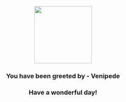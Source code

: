 <p align="center">
    <img src="https://raw.githubusercontent.com/PokeAPI/sprites/master/sprites/pokemon/543.png" width="150" height="150">
</p>
<h3 align="center">You have been greeted by - <b>Venipede</b></h3>
<h3 align="center">Have a wonderful day!</h3>
